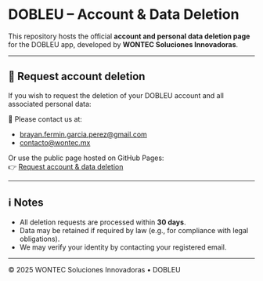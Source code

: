 # DOBLEU – Account & Data Deletion

This repository hosts the official **account and personal data deletion page** for the DOBLEU app, developed by **WONTEC Soluciones Innovadoras**.

---

## 🔐 Request account deletion

If you wish to request the deletion of your DOBLEU account and all associated personal data:

📧 Please contact us at:  
- brayan.fermin.garcia.perez@gmail.com  
- contacto@wontec.mx  

Or use the public page hosted on GitHub Pages:  
👉 [Request account & data deletion](https://fermin177.github.io/dobleu-delete-account/)

---

## ℹ️ Notes
- All deletion requests are processed within **30 days**.  
- Data may be retained if required by law (e.g., for compliance with legal obligations).  
- We may verify your identity by contacting your registered email.

---

© 2025 WONTEC Soluciones Innovadoras • DOBLEU
